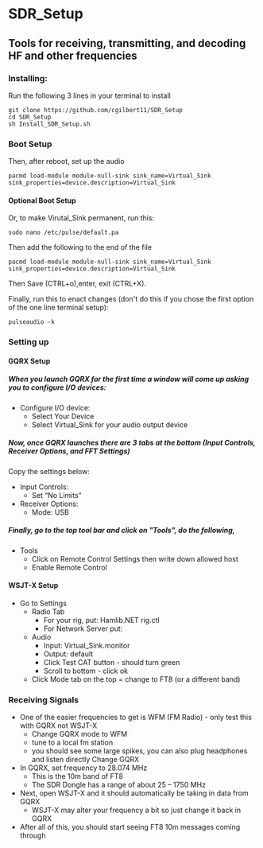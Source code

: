 # SDR_Setup
## Tools for receiving, transmitting, and decoding HF and other frequencies

### Installing:
Run the following 3 lines in your terminal to install
```
git clone https://github.com/cgilbert11/SDR_Setup
cd SDR_Setup
sh Install_SDR_Setup.sh
```
### Boot Setup

Then, after reboot, set up the audio

```
pacmd load-module module-null-sink sink_name=Virtual_Sink sink_properties=device.description=Virtual_Sink
```

#### Optional Boot Setup

Or, to make Virutal_Sink permanent, run this:

```
sudo nano /etc/pulse/default.pa
```
Then add the following to the end of the file
```
pacmd load-module module-null-sink sink_name=Virtual_Sink sink_properties=device.description=Virtual_Sink
```
Then Save (CTRL+o),enter, exit (CTRL+X).

Finally, run this to enact changes (don't do this if you chose the first option of the one line terminal setup):
```
pulseaudio -k
```

### Setting up

#### GQRX Setup  
##### When you launch GQRX for the first time a window will come up asking you to configure I/O devices:
- Configure I/O device:  
 	- Select Your Device  
 	- Select Virtual_Sink for your audio output device  
 ##### Now, once GQRX launches there are 3 tabs at the bottom (Input Controls, Receiver Options, and FFT Settings)
 Copy the settings below:
 
- Input Controls:  
	- Set “No Limits”  
- Receiver Options:  
	- Mode: USB  

##### Finally, go to the top tool bar and click on "Tools", do the following,
- Tools  
	- Click on Remote Control Settings then write down allowed host  
	- Enable Remote Control

#### WSJT-X Setup
- Go to Settings
	- Radio Tab
		- For your rig, put: Hamlib.NET rig.ctl
		- For Network Server put: <allowed host from GQRX>
	- Audio
		- Input: Virtual_Sink.monitor
		- Output: default
	 	- Click Test CAT button - should turn green
		- Scroll to bottom - click ok
	- Click Mode tab on the top = change to FT8 (or a different band)

### Receiving Signals
- One of the easier frequencies to get is WFM (FM Radio) - only test this with GQRX not WSJT-X
	- Change GQRX mode to WFM
	- tune to a local fm station
	- you should see some large spikes, you can also plug headphones and listen directly
	Change GQRX
- In GQRX, set frequency to 28.074 MHz  
     - This is the 10m band of FT8  
     - The SDR Dongle has a range of about 25 – 1750 MHz  
- Next, open WSJT-X and it should automatically be taking in data from GQRX    
     - WSJT-X may alter your frequency a bit so just change it back in GQRX  
- After all of this, you should start seeing FT8 10m messages coming through  
